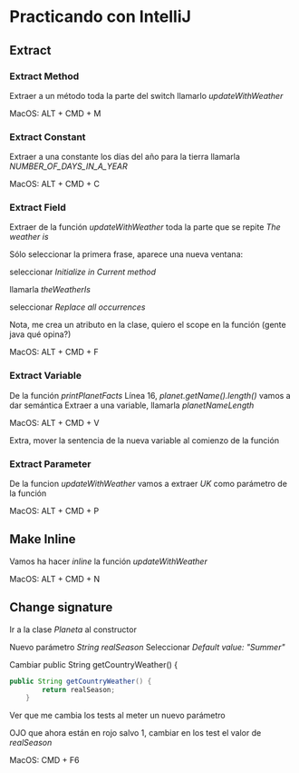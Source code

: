 # Practicando con IntelliJ

## Extract
### Extract Method
Extraer a un método toda la parte del switch
llamarlo _updateWithWeather_

MacOS: ALT + CMD + M

### Extract Constant
Extraer a una constante los días del año para la tierra
llamarla _NUMBER_OF_DAYS_IN_A_YEAR_

MacOS: ALT + CMD + C

### Extract Field
Extraer de la función _updateWithWeather_ toda la parte que se repite _The weather is_

Sólo seleccionar la primera frase, aparece una nueva ventana:

seleccionar _Initialize in Current method_

llamarla _theWeatherIs_

seleccionar _Replace all occurrences_

Nota, me crea un atributo en la clase, quiero el scope en la función (gente java qué opina?)

MacOS: ALT + CMD + F

### Extract Variable
De la función _printPlanetFacts_
Línea 16, _planet.getName().length()_ vamos a dar semántica
Extraer a una variable, llamarla _planetNameLength_

MacOS: ALT + CMD + V

Extra, mover la sentencia de la nueva variable al comienzo de la función

### Extract Parameter
De la funcion _updateWithWeather_ vamos a extraer _UK_ como parámetro de la función

MacOS: ALT + CMD + P

## Make Inline
Vamos ha hacer _inline_ la función _updateWithWeather_

MacOS: ALT + CMD + N


## Change signature
Ir a la clase _Planeta_ al constructor

Nuevo parámetro _String realSeason_
Seleccionar _Default value: "Summer"_

Cambiar public String getCountryWeather() {
```java
public String getCountryWeather() {
        return realSeason;
    }
```
Ver que me cambia los tests al meter un nuevo parámetro

OJO que ahora están en rojo salvo 1, cambiar en los test el valor de _realSeason_

MacOS: CMD + F6